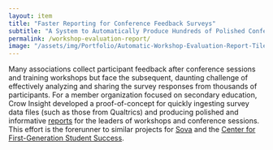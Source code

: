 ```yaml
---
layout: item
title: "Faster Reporting for Conference Feedback Surveys"
subtitle: "A System to Automatically Produce Hundreds of Polished Conference and Training Evaluation Reports"
permalink: /workshop-evaluation-report/
image: "/assets/img/Portfolio/Automatic-Workshop-Evaluation-Report-Tile.png"
---
```

Many associations collect participant feedback after conference sessions and training workshops but face the subsequent, daunting challenge of effectively analyzing and sharing the survey responses from thousands of participants. For a member organization focused on secondary education, Crow Insight developed a proof-of-concept for quickly ingesting survey data files (such as those from Qualtrics) and producing polished and informative [reports](/assets/pdfs/workshop_evaluation_survey_sample_report.pdf) for the leaders of workshops and conference sessions. This effort is the forerunner to similar projects for [Sova](../Sova_ClimateScan_Report) and the [Center for First-Generation Student Success](../NASPA_ITRS).

